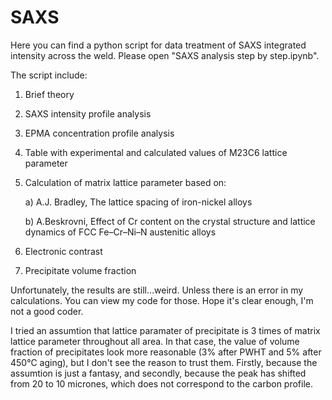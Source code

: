 # SAXS
Here you can find a python script for data treatment of SAXS integrated intensity across the weld.
Please open "SAXS analysis step by step.ipynb".

The script include:
1. Brief theory
2. SAXS intensity profile analysis
3. EPMA concentration profile analysis
4. Table with experimental and calculated values of M23C6 lattice parameter
5. Calculation of matrix lattice parameter based on:

	a) A.J. Bradley, The lattice spacing of iron-nickel alloys
	
	b) A.Beskrovni, Effect of Cr content on the crystal structure and lattice dynamics of FCC Fe–Cr–Ni–N austenitic alloys
	
6. Electronic contrast
7. Precipitate volume fraction

Unfortunately, the results are still...weird. Unless there is an error in my calculations. You can view my code for those. Hope it's clear enough, I'm not a good coder.

I tried an assumtion that lattice paramater of precipitate is 3 times of matrix lattice parameter throughout all area. In that case, the value of volume fraction of precipitates look more reasonable (3% after PWHT and 5% after 450°C aging), but I don't see the reason to trust them. Firstly, because the assumtion is just a fantasy, and secondly, because the peak has shifted from 20 to 10 micrones, which does not correspond to the carbon profile.
